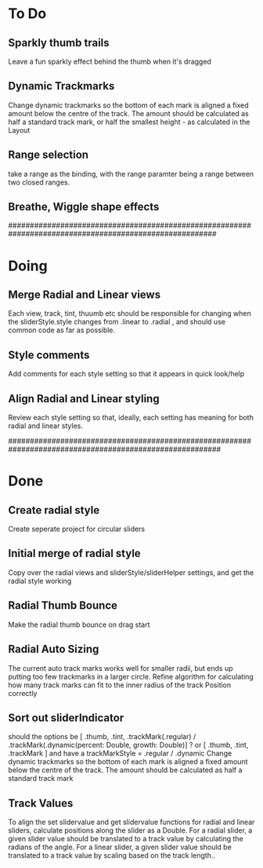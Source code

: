 #  To Do

## Sparkly thumb trails
Leave a fun sparkly effect behind the thumb when it's dragged

## Dynamic Trackmarks
Change dynamic trackmarks so the bottom of each mark is aligned a fixed amount below the centre of the track.
The amount should be calculated as half a standard track mark, or half the smallest height - as calculated in the Layout 

## Range selection
take a range as the binding, with the range paramter being a range between two closed ranges.

## Breathe, Wiggle shape effects

########################################################################################################

# Doing

## Merge Radial and Linear views
Each view, track, tint, thuumb etc should be responsible for changing when the sliderStyle.style changes from .linear to .radial , and should use common code as far as possible.

## Style comments
Add comments for each style setting so that it appears in quick look/help

## Align Radial and Linear styling
Review each style setting so that, ideally, each setting has meaning for both radial and linear styles.

#########################################################################################################

# Done

## Create radial style 
Create seperate project for circular sliders

## Initial merge of radial style
Copy over the radial views and sliderStyle/sliderHelper settings, and get the radial style working

## Radial Thumb Bounce
Make the radial thumb bounce on drag start

## Radial Auto Sizing
The current auto track marks works well for smaller radii, but ends up putting too few trackmarks in a larger circle.
Refine algorithm for calculating how many track marks can fit to the inner radius of the track
Position correctly 

## Sort out sliderIndicator
should the options be [ .thumb, .tint, .trackMark(.regular) / .trackMark(.dynamic(percent: Double, growth: Double)] ?
or [ .thumb, .tint, .trackMark ]  and have a trackMarkStyle = .regular / .dynamic
Change dynamic trackmarks so the bottom of each mark is aligned a fixed amount below the centre of the track.
The amount should be calculated as half a standard track mark


## Track Values
To align the set slidervalue and get slidervalue functions for radial and linear sliders, calculate positions along the slider as a Double.
For a radial slider, a given slider value should be translated to a track value by calculating the radians of the angle. 
For a linear slider, a given slider value should be translated to a track value by scaling based on the track length..
